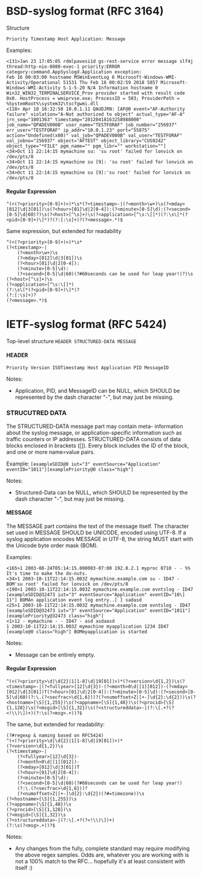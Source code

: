 # BSD-syslog format (RFC 3164)
Structure
```
Priority Timestamp Host Application: Message
```

Examples:
```
<131>Jan 23 17:05:05 rdmlpavesi1d gs-rest-service error message slf4j thread:http-nio-8080-exec-1 priority:ERROR category:command.AppSyslogd.Application exception:
Feb 16 00:03:00 hostname MSWinEventLog 6 Microsoft-Windows-WMI-Activity/Operational 51531 Thu Feb 16 00:02:59 2018 5857 Microsoft-Windows-WMI-Activity S-1-5-20 N/A Information hostname 0 Win32_WIN32_TERMINALSERVICE_Prov provider started with result code 0x0. HostProcess = wmiprvse.exe; ProcessID = 503; ProviderPath = %SystemRoot%\system32\tscfgwmi.dll
<118> Apr 18 16:32:58 10.0.1.11 QAUDJRN: [AF@0 event="AF-Authority failure" violation="A-Not authorized to object" actual_type="AF-A" jrn_seq="1001363" timestamp="20120418163258988000" job_name="QPADEV000B" user_name="TESTFORAF" job_number="256937" err_user="TESTFORAF" ip_addr="10.0.1.23" port="55875" action="Undefined(x00)" val_job="QPADEV000B" val_user="TESTFORAF" val_jobno="256937" object="AFTEST" object_library="CUS9242" object_type="*FILE" pgm_name="" pgm_libr="" workstation=""]
<34>Oct 11 22:14:15 mymachine su: 'su root' failed for lonvick on /dev/pts/8
<34>Oct 11 22:14:15 mymachine su [9]: 'su root' failed for lonvick on /dev/pts/8
<34>Oct 11 22:14:15 mymachine su [9]:'su root' failed for lonvick on /dev/pts/8
```

#### Regular Expression
```
^(<(?<priority>[0-9]+)>)*\s*(?<timestamp>-|(?<month>\w+)\s(?<mday>[012]\d|3[01])\s(?<hour>[01]\d|2[0-4]):(?<minute>[0-5]\d):(?<second>[0-5]\d|60)?)\s(?<host>[^\s]+)\s(?<application>[^\s:\[]*)(?:\s\[*(?<pid>[0-9]+)\]*)?(?:[:\s]+)?(?<message>.*)$
```

Same expression, but extended for readability
```
^(<(?<priority>[0-9]+)>)*\s*
(?<timestamp>-|
    (?<month>\w+)\s
    (?<mday>[012]\d|3[01])\s
    (?<hour>[01]\d|2[0-4]):
    (?<minute>[0-5]\d):
    (?<second>[0-5]\d|60)(?#60seconds can be used for leap year!)?)\s
(?<host>[^\s]+)\s
(?<application>[^\s:\[]*)
(?:\s\[*(?<pid>[0-9]+)\]*)?
(?:[:\s]+)?
(?<message>.*)$
```


# IETF-syslog format (RFC 5424)

Top-level structure
```HEADER STRUCTURED-DATA MESSAGE```

#### HEADER
```Priority Version ISOTimestamp Host Application PID MessageID```

Notes: 
- Application, PID, and MessageID can be NULL, which SHOULD be represented by the dash character "-", but may just be missing. 

### STRUCUTRED DATA
The STRUCTURED-DATA message part may contain meta- information about the syslog message, or application-specific information such as traffic counters or IP addresses. STRUCTURED-DATA consists of data blocks enclosed in brackets ([]). Every block includes the ID of the block, and one or more name=value pairs.

Example:
```[exampleSDID@0 iut="3" eventSource="Application" eventID="1011"][examplePriority@0 class="high"]```

Notes: 
- Structured-Data can be NULL, which SHOULD be represented by the dash character "-", but may just be missing. 

#### MESSAGE
The MESSAGE part contains the text of the message itself. The character set used in MESSAGE SHOULD be UNICODE, encoded using UTF-8. If a syslog application encodes MESSAGE in UTF-8, the string MUST start with the Unicode byte order mask (BOM).

Examples:
```
<165>1 2003-08-24T05:14:15.000003-07:00 192.0.2.1 myproc 8710 - - %% It's time to make the do-nuts.
<34>1 2003-10-11T22:14:15.003Z mymachine.example.com su - ID47 - BOM'su root' failed for lonvick on /dev/pts/8
<190>1 2003-10-11T22:14:15.003Z mymachine.example.com evntslog - ID47 [exampleSDID@32473 iut="3" eventSource="Application" eventID="10\] 11"] BOMAn application event log entry..[ ] sadasd
<25>1 2003-10-11T22:14:15.003Z mymachine.example.com evntslog - ID47 [exampleSDID@32473 iut="3" eventSource="Application" eventID="1011"][examplePriority@32473 class="high"]
<1>12 - mymachine - - ID47 - asd asdaasd
1 2003-10-11T22:14:15.003Z mymachine myapplication 1234 ID47 [example@0 class="high"] BOMmyapplication is started
```

Notes: 
- Message can be entirely empty.

#### Regular Expression
```
^(<(?<priority>\d|\d{2}|1[1-8]\d|19[01])>)*(?<version>\d{1,2})\s(?<timestamp>-|(?<fullyear>[12]\d{3})-(?<month>0\d|[1][012])-(?<mday>[012]\d|3[01])T(?<hour>[01]\d|2[0-4]):(?<minute>[0-5]\d):(?<second>[0-5]\d|60)(?:\.(?<secfrac>\d{1,6}))?(?<numoffset>Z|[+-]\d{2}:\d{2}))\s(?<hostname>[\S]{1,255})\s(?<appname>[\S]{1,48})\s(?<procid>[\S]{1,128})\s(?<msgid>[\S]{1,32})\s(?<structureddata>-|(?:\[.+?(?<!\\)\])+)(?:\s(?<msg>.+))?$
```

The same, but extended for readability:
```
(?#regexp & naming based on RFC5424)
^(<(?<priority>\d|\d{2}|1[1-8]\d|19[01])>)*
(?<version>\d{1,2})\s
(?<timestamp>-|
    (?<fullyear>[12]\d{3})-
    (?<month>0\d|[1][012])-
    (?<mday>[012]\d|3[01])T
    (?<hour>[01]\d|2[0-4]):
    (?<minute>[0-5]\d):
    (?<second>[0-5]\d|60)(?#60seconds can be used for leap year!)
    (?:\.(?<secfrac>\d{1,6}))?
    (?<numoffset>Z|[+-]\d{2}:\d{2})(?#=timezone))\s
(?<hostname>[\S]{1,255})\s
(?<appname>[\S]{1,48})\s
(?<procid>[\S]{1,128})\s
(?<msgid>[\S]{1,32})\s
(?<structureddata>-|(?:\[.+?(?<!\\)\])+)
(?:\s(?<msg>.+))?$
```

Notes: 
- Any changes from the fully, complete standard may require modifying the above regex samples. Odds are, whatever you are working with is not a 100% match to the RFC... hopefully it's at least consistent with itself :)